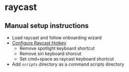 # raycast

## Manual setup instructions

- Load raycast and follow onboarding wizard
- [Configure Raycast Hotkey](https://manual.raycast.com/hotkey)
  - Remove spotlight keyboard shortcut
  - Remove siri keyboard shorcut
  - Set cmd+space as raycast keyboard shortcut
- Add `scripts` directory as a command scripts directory
